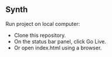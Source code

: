 ## Synth
Run project on local computer:

- Clone this repository.
- On the status bar panel, click Go Live.
- Or open index.html using a browser.
